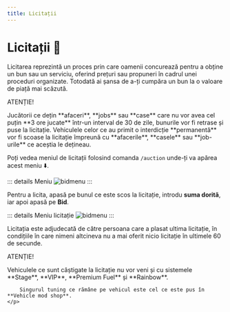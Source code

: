 ```yaml
---
title: Licitații
---
```


# Licitații 🔨


Licitarea reprezintă un proces prin care oamenii concurează pentru a obține un bun sau un serviciu, oferind prețuri sau propuneri în cadrul unei proceduri organizate.
Totodată ai șansa de a-ți cumpăra un bun la o valoare de piață mai scăzută.

<div class="danger-container">
    <p class="title">ATENȚIE!</p>
    <p class="description">
        Jucătorii ce dețin **afaceri**, **jobs** sau **case** care nu vor avea cel puțin **3 ore jucate** într-un interval de 30 de zile, bunurile vor fi retrase și puse la licitație.
        Vehiculele celor ce au primit o interdicție **permanentă** vor fi scoase la licitație împreună cu **afacerile**, **casele** sau **job-urile** ce aceștia le dețineau.
    </p>
</div>

Poți vedea meniul de licitații folosind comanda `/auction` unde-ți va apărea acest meniu :arrow_down:.

::: details Meniu
![bidmenu](https://i.imgur.com/pHkvyHH.png)
:::

Pentru a licita, apasă pe bunul ce este scos la licitație, introdu **suma dorită**, iar apoi apasă pe **Bid**.

::: details Meniu licitație
![bidmenu](Vhttps://i.imgur.com/vGXjjUW.png)
:::


Licitația este adjudecată de către persoana care a plasat ultima licitație, în condițiile în care nimeni altcineva nu a mai oferit nicio licitație în ultimele 60 de secunde.

<div class="danger-container">
    <p class="title">ATENȚIE!</p>
    <p class="description">
        Vehiculele ce sunt câștigate la licitație nu vor veni și cu sistemele **Stage**, **VIP**, **Premium Fuel** și **Rainbow**. 

        Singurul tuning ce rămâne pe vehicul este cel ce este pus în **Vehicle mod shop**.
    </p>
</div>

